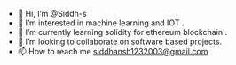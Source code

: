 - 👋 Hi, I’m @Siddh-s
- 👀 I’m interested in machine learning and IOT .
- 🌱 I’m currently learning solidity for ethereum blockchain .
- 💞️ I’m looking to collaborate on software based projects.
- 📫 How to reach me siddhansh1232003@gmail.com

<!---
Siddh-s/Siddh-s is a ✨ special ✨ repository because its `README.md` (this file) appears on your GitHub profile.
You can click the Preview link to take a look at your changes.
--->
